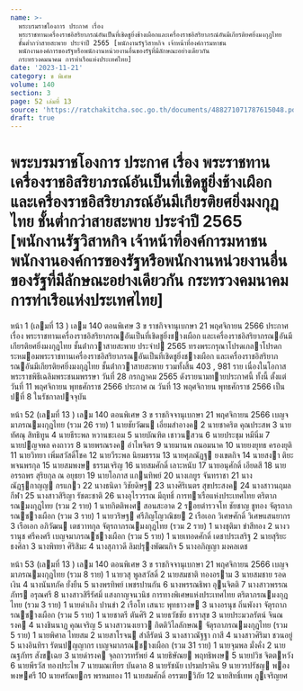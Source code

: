 ```yaml
---
name: >-
  พระบรมราชโองการ ประกาศ เรื่อง
  พระราชทานเครื่องราชอิสริยาภรณ์อันเป็นที่เชิดชูยิ่งช้างเผือกและเครื่องราชอิสริยาภรณ์อันมีเกียรติยศยิ่งมงกุฎไทย
  ชั้นต่ำกว่าสายสะพาย ประจำปี 2565 [พนักงานรัฐวิสาหกิจ เจ้าหน้าที่องค์การมหาชน
  พนักงานองค์การของรัฐหรือพนักงานหน่วยงานอื่นของรัฐที่มีลักษณะอย่างเดียวกัน
  กระทรวงคมนาคม การท่าเรือแห่งประเทศไทย]
date: '2023-11-21'
category: ข พิเศษ
volume: 140
section: 3
page: 52 เล่มที่ 13
source: 'https://ratchakitcha.soc.go.th/documents/488271071787615048.pdf'
draft: true
---
```


# พระบรมราชโองการ ประกาศ เรื่อง พระราชทานเครื่องราชอิสริยาภรณ์อันเป็นที่เชิดชูยิ่งช้างเผือกและเครื่องราชอิสริยาภรณ์อันมีเกียรติยศยิ่งมงกุฎไทย ชั้นต่ำกว่าสายสะพาย ประจำปี 2565 [พนักงานรัฐวิสาหกิจ เจ้าหน้าที่องค์การมหาชน พนักงานองค์การของรัฐหรือพนักงานหน่วยงานอื่นของรัฐที่มีลักษณะอย่างเดียวกัน กระทรวงคมนาคม การท่าเรือแห่งประเทศไทย]

หน้า 1 (เลมที่ 13 ) เลม 140 ตอนพิเศษ 3 ข ราชกิจจานุเบกษา 21 พฤศจิกายน 2566 ประกาศ เรื่อง พระราชทานเครื่องราชอิสริยาภรณอันเป็นที่เชิดชูยิ่งชางเผือก และเครื่องราชอิสริยาภรณอันมีเกียรติยศยิ่งมงกุฎไทย ชั้นต่ํากวาสายสะพาย ประจําป 2565 ทรงพระกรุณาโปรดเกลาโปรดกระหมอมพระราชทานเครื่องราชอิสริยาภรณอันเป็นที่เชิดชูยิ่งชางเผือก และเครื่องราชอิสริยาภรณอันมีเกียรติยศยิ่งมงกุฎไทย ชั้นต่ํากวาสายสะพาย รวมทั้งสิ้น 403 , 981 ราย เนื่องในโอกาสพระราชพิธีเฉลิมพระชนมพรรษา วันที่ 28 กรกฎาคม 2565 ดังรายนามทายประกาศนี้ ทั้งนี้ ตั้งแต่วันที่ 11 พฤศจิกายน พุทธศักราช 2566 ประกาศ ณ วันที่ 13 พฤศจิกายน พุทธศักราช 2566 เป็นปที่ 8 ในรัชกาลปจจุบัน

หน้า 52 (เลมที่ 13 ) เลม 140 ตอนพิเศษ 3 ข ราชกิจจานุเบกษา 21 พฤศจิกายน 2566 เบญจมาภรณมงกุฎไทย (รวม 26 ราย) 1 นายชัยวัฒน เอี่ยมสําอางค 2 นายชาคริต คุณประสพ 3 นายทัศณุ สิทธิทูน 4 นายธีระพล หวานชะเอม 5 นายบัณฑิต เชาวนสวน 6 นายประชุม หมีนิ่ม 7 นายปญจพล คงถาวร 8 นายพรณรงค อําไพจิตร 9 นายมานพ ถนอมนาค 10 นายยงยุทธ ครองยุติ 11 นายวิทยา เพิ่มสวัสดิ์โชค 12 นายวีระพล นิยมธรรม 13 นายศุภณัฏฐ ยงเขตกิจ 14 นายสงา ติยะพจนพรกุล 15 นายสมพงษ ธรรมเจริญ 16 นายสมศักดิ์ เลาะหนับ 17 นายอนุศักดิ์ เอียดสี 18 นายอรรถพร สุริยกุล ณ อยุธยา 19 นายโอภาส แกนทิพย์ 20 นางเกยูร จันทราชา 21 นางณัฎฐกาญญ กรแกว 22 นางธนิดา วิชัยดิษฐ 23 นางศิริเนตร สุขประสงค 24 นางสาวนฤมล กีฬา 25 นางสาวสิริญา รัชตะชาติ 26 นางอุไรวรรณ มีฤทธิ์ การทาเรือแห่งประเทศไทย ตริตาภรณมงกุฎไทย (รวม 2 ราย) 1 นายกิตติพงศ สอนสะอาด 2 รอยตํารวจโท ชัยชาญ ชูทอง จัตุรถาภรณชางเผือก (รวม 3 ราย) 1 นายวริษฐ ศรีภิญโญวณิชย 2 เรือเอก วิเศษศักดิ์ วิเศษแสนยากร 3 เรือเอก อภิวัฒน เตชวาทกุล จัตุรถาภรณมงกุฎไทย (รวม 2 ราย) 1 นางชุติมา ขําสีทอง 2 นางวรานุช ศรีคงศรี เบญจมาภรณชางเผือก (รวม 5 ราย) 1 นายเทอดศักดิ์ เดชาประเสริฐ 2 นายสุริยะ ธงศิลา 3 นางพิทยา ศิริสิมะ 4 นางสุภาวดี ลิมปรุงพัฒนกิจ 5 นางอภิญญา มงคลเดช

หน้า 53 (เลมที่ 13 ) เลม 140 ตอนพิเศษ 3 ข ราชกิจจานุเบกษา 21 พฤศจิกายน 2566 เบญจมาภรณมงกุฎไทย (รวม 8 ราย) 1 นายวสุ พูลสวัสดิ์ 2 นายสมชาติ ทองอราม 3 นายสมชาย รอดเงิน 4 นางนันทภัค ยั่งยืน 5 นางพรทิพย์ เพชรปานกัน 6 นางพรรณธิพา อุนจิตติ 7 นางสาวพรรณภัทร อรุณศรี 8 นางสาวสิรีรัศมิ์ แสงกาญจนวนิช การทางพิเศษแห่งประเทศไทย ตริตาภรณมงกุฎไทย (รวม 3 ราย) 1 นายดําเกิง ปานขํา 2 เรือโท เสนาะ พุทธาวงษ 3 นางอรนุช ถิ่นพังงา จัตุรถาภรณชางเผือก (รวม 5 ราย) 1 นายชาตรี ตันศิริ 2 นายธวัชชัย ธาราสุข 3 นายประมวลรัตน์ จินณรงค 4 นางชินนาฏ คุณเจริญ 5 นางสาวนงเยาว กิตติวิไลลักษณ จัตุรถาภรณมงกุฎไทย (รวม 5 ราย) 1 นายพิศาล ไทยสม 2 นายสาโรจน สําลีรัตน์ 3 นางสาวณัฐฐา กาสี 4 นางสาวศิริมา ชวนอยู่ 5 นางอินทิรา รัตนปญญากร เบญจมาภรณชางเผือก (รวม 31 ราย) 1 นายจุมพล มั่งคั่ง 2 นายณฐภัทร สังขเฉย 3 นายดํารงค จุลถาวรทรัพย์ 4 นายธิษัณย พฤทธิพงษ 5 นายปวิช จิตตหวัง 6 นายพีรวัส ทองประไพ 7 นายมณเฑียร บันดาล 8 นายรัชนัย เปรมปราคิน 9 นายวรปรัชญ พองพงษศรี 10 นายศรัณยกร พรหมทอง 11 นายสมศักดิ์ อรรฆยวิกัย 12 นายสิทธิ์เทพ ภูเจริญยศ
